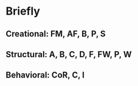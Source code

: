 # Briefly

## Creational: FM, AF, B, P, S

## Structural: A, B, C, D, F, FW, P, W

## Behavioral: CoR, C, I
